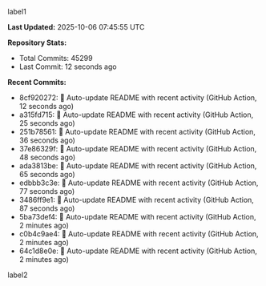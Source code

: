 
label1 
<!-- ACTIVITY_START -->
**Last Updated:** 2025-10-06 07:45:55 UTC

**Repository Stats:**
- Total Commits: 45299
- Last Commit: 12 seconds ago

**Recent Commits:**
- 8cf920272: 🤖 Auto-update README with recent activity (GitHub Action, 12 seconds ago)
- a315fd715: 🤖 Auto-update README with recent activity (GitHub Action, 25 seconds ago)
- 251b78561: 🤖 Auto-update README with recent activity (GitHub Action, 36 seconds ago)
- 37e86329f: 🤖 Auto-update README with recent activity (GitHub Action, 48 seconds ago)
- ada3813be: 🤖 Auto-update README with recent activity (GitHub Action, 65 seconds ago)
- edbbb3c3e: 🤖 Auto-update README with recent activity (GitHub Action, 77 seconds ago)
- 3486ff9e1: 🤖 Auto-update README with recent activity (GitHub Action, 87 seconds ago)
- 5ba73def4: 🤖 Auto-update README with recent activity (GitHub Action, 2 minutes ago)
- c0b4c9ae4: 🤖 Auto-update README with recent activity (GitHub Action, 2 minutes ago)
- 64c1d8e0e: 🤖 Auto-update README with recent activity (GitHub Action, 2 minutes ago)
<!-- ACTIVITY_END -->

label2
